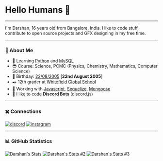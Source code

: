 # Hello Humans 👋

----

I'm Darshan, 16 years old from Bangalore, India. I like to code stuff, contribute to open source projects and GFX designing in my free time.

----

### 🌙 About Me

- 🐍 Learning [Python](https://www.python.org/) and [MySQL](https://www.mysql.com/)
- 😎 Course: Science, PCMC (Physics, Chemistry, Mathematics, Computer Science)
- 🎂 Birthday: [22/08/2005](https://happyhappybirthday.net/en/2005/08/22) [**22nd August 2005**]
- ✒️ 12th grader at [Whitefield Global School](https://wgs-cet.in/)
- 📖 Working with [Javascript](https://www.javascript.com/), [Sequelize](https://sequelize.org/), [Mongoose](https://mongodb.com/)
- 🤖 I like to code **Discord Bots** (discord.js)

----

### ✖️ Connections

[![discord](https://img.shields.io/badge/-%20Lorenz%231337-5865F2?style=for-the-badge&logo=discord&logoColor=white)](https://discord.com/users/838620835282812969)
[![instagram](https://img.shields.io/badge/-dqrshan__-E1306C?style=for-the-badge&logo=instagram&logoColor=white)](https://instagram.com/dqrshan_)

----

### 📊 GitHub Statistics
[![Darshan's Stats](https://github-readme-stats.vercel.app/api/top-langs/?username=Dqrshan&layout=compact&theme=material-palenight&hide_border=true)](https://github.com/Dqrshan)
[![Darshan's Stats #2](https://github-readme-stats.vercel.app/api?username=Dqrshan&show_icons=true&theme=material-palenight&hide_border=true)](https://github.com/Dqrshan)
[![Darshan's Stats #3](https://github-readme-streak-stats.herokuapp.com?user=Dqrshan&theme=material-palenight&hide_border=true)](https://github.com/Dqrshan)
